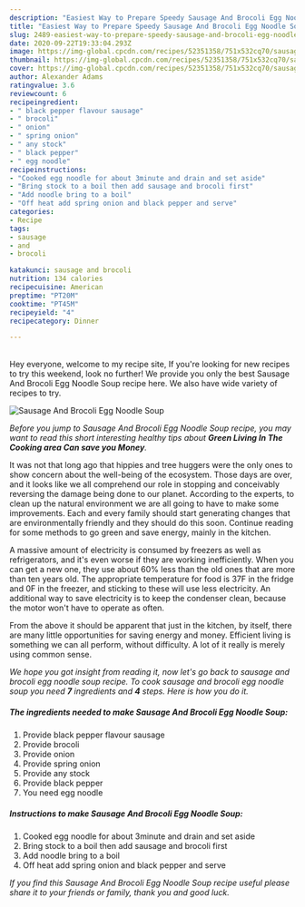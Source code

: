 ```yaml
---
description: "Easiest Way to Prepare Speedy Sausage And Brocoli Egg Noodle Soup"
title: "Easiest Way to Prepare Speedy Sausage And Brocoli Egg Noodle Soup"
slug: 2489-easiest-way-to-prepare-speedy-sausage-and-brocoli-egg-noodle-soup
date: 2020-09-22T19:33:04.293Z
image: https://img-global.cpcdn.com/recipes/52351358/751x532cq70/sausage-and-brocoli-egg-noodle-soup-recipe-main-photo.jpg
thumbnail: https://img-global.cpcdn.com/recipes/52351358/751x532cq70/sausage-and-brocoli-egg-noodle-soup-recipe-main-photo.jpg
cover: https://img-global.cpcdn.com/recipes/52351358/751x532cq70/sausage-and-brocoli-egg-noodle-soup-recipe-main-photo.jpg
author: Alexander Adams
ratingvalue: 3.6
reviewcount: 6
recipeingredient:
- " black pepper flavour sausage"
- " brocoli"
- " onion"
- " spring onion"
- " any stock"
- " black pepper"
- " egg noodle"
recipeinstructions:
- "Cooked egg noodle for about 3minute and drain and set aside"
- "Bring stock to a boil then add sausage and brocoli first"
- "Add noodle bring to a boil"
- "Off heat add spring onion and black pepper and serve"
categories:
- Recipe
tags:
- sausage
- and
- brocoli

katakunci: sausage and brocoli 
nutrition: 134 calories
recipecuisine: American
preptime: "PT20M"
cooktime: "PT45M"
recipeyield: "4"
recipecategory: Dinner

---
```

<br>
Hey everyone, welcome to my recipe site, If you're looking for new recipes to try this weekend, look no further! We provide you only the best Sausage And Brocoli Egg Noodle Soup recipe here. We also have wide variety of recipes to try.
<br>


![Sausage And Brocoli Egg Noodle Soup](https://img-global.cpcdn.com/recipes/52351358/751x532cq70/sausage-and-brocoli-egg-noodle-soup-recipe-main-photo.jpg)

<i>Before you jump to Sausage And Brocoli Egg Noodle Soup recipe, you may want to read this short interesting healthy tips about 
<strong>Green Living In The Cooking area Can save you Money</strong>.</i>
</br>

It was not that long ago that hippies and tree huggers were the only ones to show concern about the well-being of the ecosystem. Those days are over, and it looks like we all comprehend our role in stopping and conceivably reversing the damage being done to our planet. According to the experts, to clean up the natural environment we are all going to have to make some improvements. Each and every family should start generating changes that are environmentally friendly and they should do this soon. Continue reading for some methods to go green and save energy, mainly in the kitchen.

A massive amount of electricity is consumed by freezers as well as refrigerators, and it's even worse if they are working inefficiently. When you can get a new one, they use about 60% less than the old ones that are more than ten years old. The appropriate temperature for food is 37F in the fridge and 0F in the freezer, and sticking to these will use less electricity. An additional way to save electricity is to keep the condenser clean, because the motor won't have to operate as often.

From the above it should be apparent that just in the kitchen, by itself, there are many little opportunities for saving energy and money. Efficient living is something we can all perform, without difficulty. A lot of it really is merely using common sense.


<i>We hope you got insight from reading it, now let's go back to sausage and brocoli egg noodle soup recipe. To cook sausage and brocoli egg noodle soup you need <strong>7</strong> ingredients and <strong>4</strong> steps. Here is how you do it.
</i>

##### The ingredients needed to make Sausage And Brocoli Egg Noodle Soup:

1. Provide  black pepper flavour sausage
1. Provide  brocoli
1. Provide  onion
1. Provide  spring onion
1. Provide  any stock
1. Provide  black pepper
1. You need  egg noodle


##### Instructions to make Sausage And Brocoli Egg Noodle Soup:

1. Cooked egg noodle for about 3minute and drain and set aside
1. Bring stock to a boil then add sausage and brocoli first
1. Add noodle bring to a boil
1. Off heat add spring onion and black pepper and serve


<i>If you find this Sausage And Brocoli Egg Noodle Soup recipe useful please share it to your friends or family, thank you and good luck.</i>
